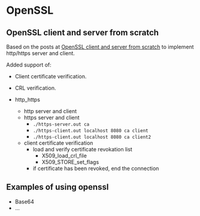 # OpenSSL

## OpenSSL client and server from scratch

Based on the posts at [OpenSSL client and server from scratch](https://quuxplusone.github.io/blog/2020/01/24/openssl-part-1/) to implement http/https server and client.

Added support of:

* Client certificate verification.
* CRL verification.

* http_https
  * http server and client
  * https server and client
    * `./https-server.out ca`
    * `./https-client.out localhost 8080 ca client`
    * `./https-client.out localhost 8080 ca client2`
  * client certificate verification
    * load and verify certificate revokation list
      * X509_load_crl_file
      * X509_STORE_set_flags
    * if certificate has been revoked, end the connection

## Examples of using openssl

* Base64
* ...
